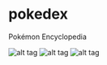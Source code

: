 # pokedex
Pokémon Encyclopedia


![alt tag](https://s31.postimg.org/4mcqaj71z/image.png "Pokémon List")
![alt tag](https://s31.postimg.org/uvxstbszb/image.png "Details of Pokémon")
![alt tag](https://s31.postimg.org/iikymf3av/image.png "Poké-search")
